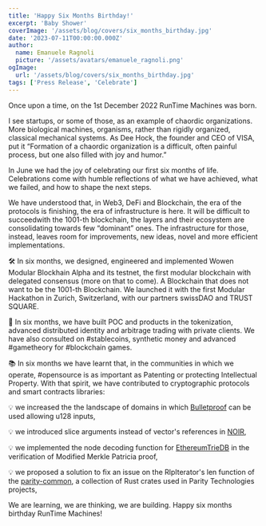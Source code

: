 ```yaml
---
title: 'Happy Six Months Birthday!'
excerpt: 'Baby Shower'
coverImage: '/assets/blog/covers/six_months_birthday.jpg'
date: '2023-07-11T00:00:00.000Z'
author:
  name: Emanuele Ragnoli
  picture: '/assets/avatars/emanuele_ragnoli.png'
ogImage:
  url: '/assets/blog/covers/six_months_birthday.jpg'
tags: ['Press Release', 'Celebrate']
---
```


Once upon a time, on the 1st December 2022 RunTime Machines was born.

I see startups, or some of those, as an example of chaordic organizations. More biological machines, organisms, rather than rigidly organized, classical mechanical systems. As Dee Hock, the founder and CEO of VISA, put it “Formation of a chaordic organization is a difficult, often painful process, but one also filled with joy and humor.”

In June we had the joy of celebrating our first six months of life. Celebrations come with humble reflections of what we have achieved, what we failed, and how to shape the next steps.

We have understood that, in Web3, DeFi and Blockchain, the era of the protocols is finishing, the era of infrastructure is here. It will be difficult to succeedwith the 1001-th blockchain, the layers and their ecosystem are consolidating towards few “dominant” ones. The infrastructure for those, instead, leaves room for improvements, new ideas, novel and more efficient implementations.

🛠 In six months, we designed, engineered and implemented Wowen Modular Blockhain Alpha and its testnet, the first modular blockchain with delegated consensus (more on that to come). A Blockchain that does not want to be the 1001-th Blockchain. We launched it with the first Modular Hackathon in Zurich, Switzerland, with our partners swissDAO and TRUST SQUARE.

🚀 In six months, we have built POC and products in the tokenization, advanced distributed identity and arbitrage trading with private clients. We have also consulted on #stablecoins, synthetic money and advanced #gametheory for #blockchain games.

📚 In six months we have learnt that, in the communities in which we operate, #opensource is as important as Patenting or protecting Intellectual Property. With that spirit, we have contributed to cryptographic protocols and smart contracts libraries:

💡 we increased the the landscape of domains in which [Bulletproof](https://github.com/runtime-machines/bulletproofs/tree/u128-and-scalar) can be used allowing u128 inputs,

💡 we introduced slice arguments instead of vector's references in [NOIR](https://github.com/runtime-machines/noir/tree/slice-over-vec),

💡 we implemented the node decoding function for [EthereumTrieDB](https://github.com/polytope-labs/solidity-merkle-trees/pull/22) in the verification of Modified Merkle Patricia proof,

💡 we proposed a solution to fix an issue on the RlpIterator's len function of the [parity-common](https://github.com/paritytech/parity-common/issues/761), a collection of Rust crates used in Parity Technologies projects,

We are learning, we are thinking, we are building. Happy six months birthday RunTime Machines!
